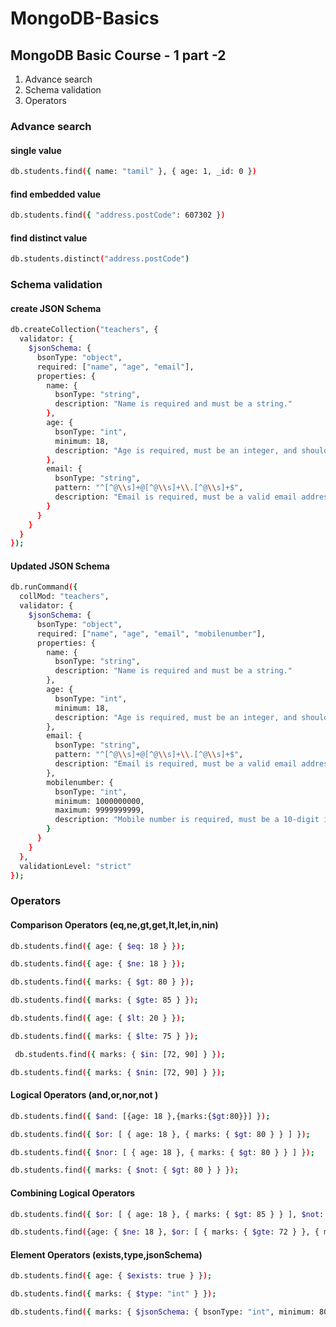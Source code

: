 # MongoDB-Basics

## MongoDB Basic Course - 1 part -2 
  1. Advance search
  2. Schema validation
  3. Operators


### Advance search

#### single value 
```bash
db.students.find({ name: "tamil" }, { age: 1, _id: 0 })
```
#### find embedded value
```bash
db.students.find({ "address.postCode": 607302 })
```

#### find distinct value
```bash
db.students.distinct("address.postCode")
```

### Schema validation

#### create JSON Schema
```bash
db.createCollection("teachers", {
  validator: {
    $jsonSchema: {
      bsonType: "object",
      required: ["name", "age", "email"],
      properties: {
        name: {
          bsonType: "string",
          description: "Name is required and must be a string."
        },
        age: {
          bsonType: "int",
          minimum: 18,
          description: "Age is required, must be an integer, and should be at least 18."
        },
        email: {
          bsonType: "string",
          pattern: "^[^@\\s]+@[^@\\s]+\\.[^@\\s]+$",
          description: "Email is required, must be a valid email address."
        }
      }
    }
  }
});
```

#### Updated JSON Schema

```bash
db.runCommand({
  collMod: "teachers",
  validator: {
    $jsonSchema: {
      bsonType: "object",
      required: ["name", "age", "email", "mobilenumber"],
      properties: {
        name: {
          bsonType: "string",
          description: "Name is required and must be a string."
        },
        age: {
          bsonType: "int",
          minimum: 18,
          description: "Age is required, must be an integer, and should be at least 18."
        },
        email: {
          bsonType: "string",
          pattern: "^[^@\\s]+@[^@\\s]+\\.[^@\\s]+$",
          description: "Email is required, must be a valid email address."
        },
        mobilenumber: {
          bsonType: "int",
          minimum: 1000000000,
          maximum: 9999999999,
          description: "Mobile number is required, must be a 10-digit integer."
        }
      }
    }
  },
  validationLevel: "strict"
});

```

### Operators
  #### Comparison Operators (eq,ne,gt,get,lt,let,in,nin)
  
   ```bash
  db.students.find({ age: { $eq: 18 } });
  ```
  ```bash
db.students.find({ age: { $ne: 18 } });
  ```
   ```bash
db.students.find({ marks: { $gt: 80 } });

  ```
 ```bash
db.students.find({ marks: { $gte: 85 } });

```
 ```bash
db.students.find({ age: { $lt: 20 } });
  ```
```bash
db.students.find({ marks: { $lte: 75 } });
  ```
```bash
 db.students.find({ marks: { $in: [72, 90] } });
  ```

```bash
db.students.find({ marks: { $nin: [72, 90] } });
```


  #### Logical Operators (and,or,nor,not )


```bash
db.students.find({ $and: [{age: 18 },{marks:{$gt:80}}] });
```
```bash
db.students.find({ $or: [ { age: 18 }, { marks: { $gt: 80 } } ] });
```
```bash
db.students.find({ $nor: [ { age: 18 }, { marks: { $gt: 80 } } ] });
```
```bash
db.students.find({ marks: { $not: { $gt: 80 } } });
```

#### Combining Logical Operators

```bash
db.students.find({ $or: [ { age: 18 }, { marks: { $gt: 85 } } ], $not: { marks: { $lt: 75 } } });
```
```bash
db.students.find({age: { $ne: 18 }, $or: [ { marks: { $gte: 72 } }, { marks: { $gt: 80 } } ] });
```

#### Element Operators (exists,type,jsonSchema)

```bash
db.students.find({ age: { $exists: true } });
```
```bash
db.students.find({ marks: { $type: "int" } });
```

```bash
db.students.find({ marks: { $jsonSchema: { bsonType: "int", minimum: 80 } } });
```

  









